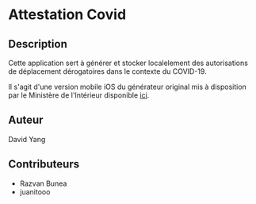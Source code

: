 # Attestation Covid

## Description

Cette application sert à générer et stocker localelement des autorisations de déplacement dérogatoires dans le contexte du COVID-19.

Il s'agit d'une version mobile iOS du générateur original mis à disposition par le Ministère de l'Intérieur disponible [ici](https://media.interieur.gouv.fr/deplacement-covid-19/).

## Auteur

David Yang

## Contributeurs

- Razvan Bunea
- juanitooo
